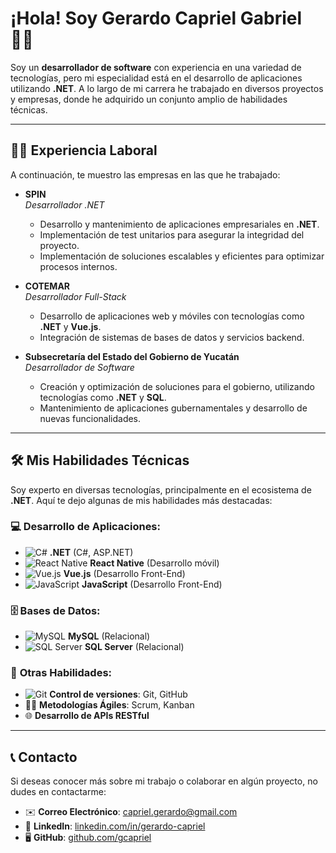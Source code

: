 # ¡Hola! Soy **Gerardo Capriel Gabriel** 👨‍💻

Soy un **desarrollador de software** con experiencia en una variedad de tecnologías, pero mi especialidad está en el desarrollo de aplicaciones utilizando **.NET**. A lo largo de mi carrera he trabajado en diversos proyectos y empresas, donde he adquirido un conjunto amplio de habilidades técnicas.

---

## 🧑‍💻 **Experiencia Laboral**

A continuación, te muestro las empresas en las que he trabajado:

- **SPIN**  
  *Desarrollador .NET*  
  - Desarrollo y mantenimiento de aplicaciones empresariales en **.NET**.
  - Implementación de test unitarios para asegurar la integridad del proyecto.
  - Implementación de soluciones escalables y eficientes para optimizar procesos internos.

- **COTEMAR**  
  *Desarrollador Full-Stack*  
  - Desarrollo de aplicaciones web y móviles con tecnologías como **.NET** y **Vue.js**.
  - Integración de sistemas de bases de datos y servicios backend.

- **Subsecretaría del Estado del Gobierno de Yucatán**  
  *Desarrollador de Software*  
  - Creación y optimización de soluciones para el gobierno, utilizando tecnologías como **.NET** y **SQL**.
  - Mantenimiento de aplicaciones gubernamentales y desarrollo de nuevas funcionalidades.

---

## 🛠 **Mis Habilidades Técnicas**

Soy experto en diversas tecnologías, principalmente en el ecosistema de **.NET**. Aquí te dejo algunas de mis habilidades más destacadas:

### 💻 **Desarrollo de Aplicaciones**:
- ![C#](https://img.shields.io/badge/-C%23-239120?style=flat&logo=c-sharp&logoColor=fff) **.NET** (C#, ASP.NET)
- ![React Native](https://img.shields.io/badge/-React_Native-61DAFB?style=flat&logo=react&logoColor=000) **React Native** (Desarrollo móvil)
- ![Vue.js](https://img.shields.io/badge/-Vue.js-4FC08D?style=flat&logo=vue.js&logoColor=fff) **Vue.js** (Desarrollo Front-End)
- ![JavaScript](https://img.shields.io/badge/-JavaScript-F7DF1E?style=flat&logo=javascript&logoColor=000) **JavaScript** (Desarrollo Front-End)

### 🗄 **Bases de Datos**:
- ![MySQL](https://img.shields.io/badge/-MySQL-4479A1?style=flat&logo=mysql&logoColor=fff) **MySQL** (Relacional)
- ![SQL Server](https://img.shields.io/badge/-SQL%20Server-CC2927?style=flat&logo=microsoft-sql-server&logoColor=fff) **SQL Server** (Relacional)

### 🔧 **Otras Habilidades**:
- ![Git](https://img.shields.io/badge/-Git-F05032?style=flat&logo=git&logoColor=fff) **Control de versiones**: Git, GitHub
- 🏃‍♂️ **Metodologías Ágiles**: Scrum, Kanban
- 🌐 **Desarrollo de APIs RESTful**

---

## 📞 **Contacto**

Si deseas conocer más sobre mi trabajo o colaborar en algún proyecto, no dudes en contactarme:

- ✉️ **Correo Electrónico**: [capriel.gerardo@gmail.com](mailto:gerardo.capriel@example.com)
- 💼 **LinkedIn**: [linkedin.com/in/gerardo-capriel](https://www.linkedin.com/in/gerardo-capriel)
- 🖥 **GitHub**: [github.com/gcapriel](https://github.com/gerardocapriel)

